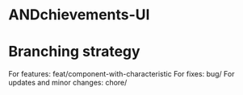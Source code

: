 # ANDchievements-UI

# Branching strategy
For features: feat/component-with-characteristic
For fixes: bug/
For updates and minor changes: chore/
